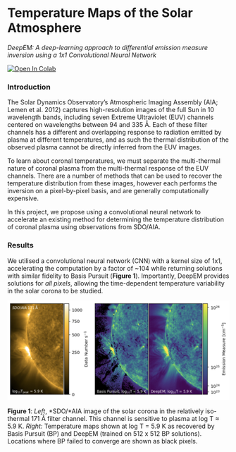 # Temperature Maps of the Solar Atmosphere
*DeepEM: A deep-learning approach to differential emission measure inversion using a 1x1 Convolutional Neural Network*

[![Open In Colab](https://colab.research.google.com/assets/colab-badge.svg)](https://colab.research.google.com/github/spaceml-org/helionb-sdoml/blob/main/notebooks/02_temperature_maps_2018/temperature_maps_colab.ipynb)



### Introduction

The Solar Dynamics Observatory’s Atmospheric Imaging Assembly (AIA; Lemen et al. 2012) captures high-resolution images of the full Sun in 10 wavelength bands, including seven Extreme Ultraviolet (EUV) channels centered on wavelengths between 94 and 335 Å. Each of these filter channels has a different and overlapping response to radiation emitted by plasma at different temperatures, and as such the thermal distribution of the observed plasma cannot be directly inferred from the EUV images. 

To learn about coronal temperatures, we must separate the multi-thermal nature of coronal plasma from the multi-thermal response of the EUV channels. There are a number of methods that can be used to recover the temperature distribution from these images, however each performs the inversion on a pixel-by-pixel basis, and are generally computationally expensive.

In this project, we propose using a convolutional neural network to accelerate an existing method for determining the temperature distribution of coronal plasma using observations from SDO/AIA.



### Results

We utilised a convolutional neural network (CNN) with a kernel size of 1x1, accelerating the computation by a factor of ~104 while returning solutions with similar fidelity to Basis Pursuit (**Figure 1**). Importantly, DeepEM provides solutions for *all pixels*, allowing the time-dependent temperature variability in the solar corona to be studied. 



![img](./figure_one.png)

**Figure 1**: *Left*, *SDO/*AIA image of the solar corona in the relatively iso-thermal 171 Å filter channel. This channel is sensitive to plasma at log T ≈ 5.9 K. *Right:* Temperature maps shown at log T = 5.9 K as recovered by Basis Pursuit (BP) and DeepEM (trained on 512 x 512 BP solutions). Locations where BP failed to converge are shown as black pixels. 
